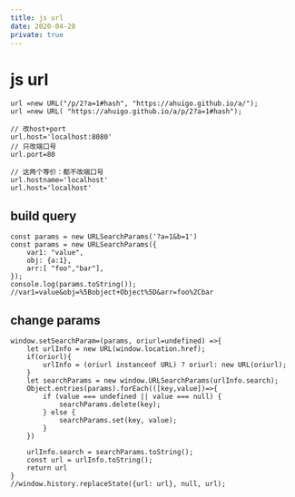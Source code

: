 ```yaml
---
title: js url
date: 2020-04-28
private: true
---
```


# js url

    url =new URL("/p/2?a=1#hash", "https://ahuigo.github.io/a/");
    url =new URL( "https://ahuigo.github.io/a/p/2?a=1#hash");

    // 改host+port
    url.host='localhost:8080'
    // 只改端口号
    url.port=80

    // 这两个等价：都不改端口号
    url.hostname='localhost'
    url.host='localhost'

## build query

    const params = new URLSearchParams('?a=1&b=1')
    const params = new URLSearchParams({
        var1: "value",
        obj: {a:1},
        arr:[ "foo","bar"],
    });
    console.log(params.toString()); //var1=value&obj=%5Bobject+Object%5D&arr=foo%2Cbar

## change params

    window.setSearchParam=(params, oriurl=undefined) =>{
        let urlInfo = new URL(window.location.href);
        if(oriurl){
            urlInfo = (oriurl instanceof URL) ? oriurl: new URL(oriurl);
        }
        let searchParams = new window.URLSearchParams(urlInfo.search);
        Object.entries(params).forEach(([key,value])=>{
            if (value === undefined || value === null) {
                searchParams.delete(key);
            } else {
                searchParams.set(key, value);
            }
        })

        urlInfo.search = searchParams.toString();
        const url = urlInfo.toString();
        return url
    }
    //window.history.replaceState({url: url}, null, url);

